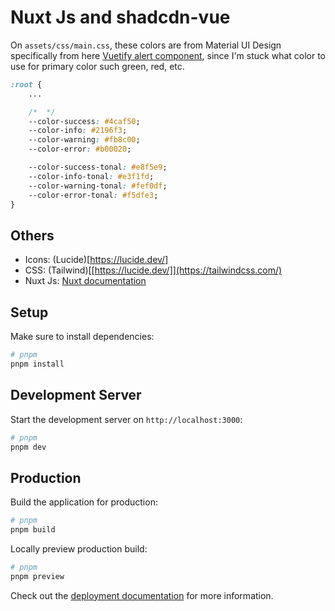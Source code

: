 # Nuxt Js and shadcdn-vue
On `assets/css/main.css`, these colors are from Material UI Design specifically from here [Vuetify alert component](https://vuetifyjs.com/en/components/alerts/), since I'm stuck what color to use for primary color such green, red, etc.
```css
:root {
    ...

    /*  */
    --color-success: #4caf50;
    --color-info: #2196f3;
    --color-warning: #fb8c00;
    --color-error: #b00020;

    --color-success-tonal: #e8f5e9;
    --color-info-tonal: #e3f1fd;
    --color-warning-tonal: #fef0df;
    --color-error-tonal: #f5dfe3;
}
```

## Others
- Icons: (Lucide)[https://lucide.dev/]
- CSS: (Tailwind)[[https://lucide.dev/]](https://tailwindcss.com/)
- Nuxt Js: [Nuxt documentation](https://nuxt.com/docs/getting-started/introduction)

## Setup

Make sure to install dependencies:

```bash
# pnpm
pnpm install
```

## Development Server

Start the development server on `http://localhost:3000`:

```bash
# pnpm
pnpm dev
```

## Production

Build the application for production:

```bash
# pnpm
pnpm build
```

Locally preview production build:

```bash
# pnpm
pnpm preview
```

Check out the [deployment documentation](https://nuxt.com/docs/getting-started/deployment) for more information.
